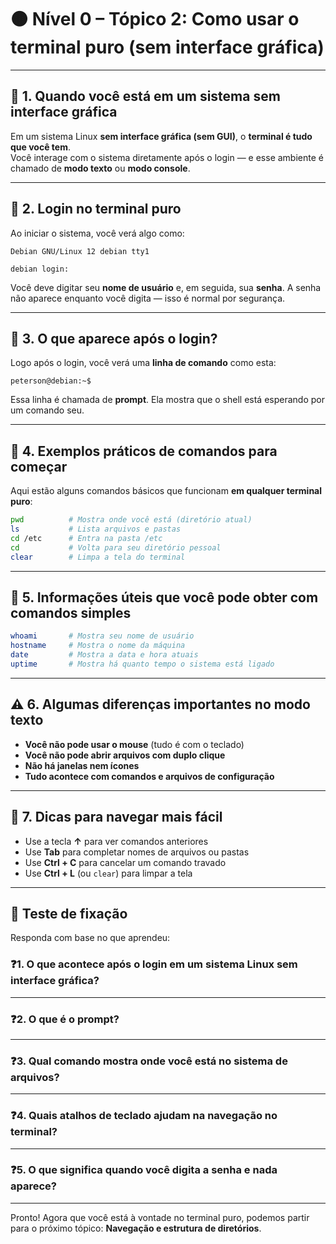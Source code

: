 
# 🟤 Nível 0 – Tópico 2: Como usar o terminal puro (sem interface gráfica)

---

## 🧠 1. Quando você está em um sistema sem interface gráfica

Em um sistema Linux **sem interface gráfica (sem GUI)**, o **terminal é tudo que você tem**.  
Você interage com o sistema diretamente após o login — e esse ambiente é chamado de **modo texto** ou **modo console**.

---

## 🔐 2. Login no terminal puro

Ao iniciar o sistema, você verá algo como:

```
Debian GNU/Linux 12 debian tty1

debian login:
```

Você deve digitar seu **nome de usuário** e, em seguida, sua **senha**. A senha não aparece enquanto você digita — isso é normal por segurança.

---

## 🧭 3. O que aparece após o login?

Logo após o login, você verá uma **linha de comando** como esta:

```
peterson@debian:~$
```

Essa linha é chamada de **prompt**. Ela mostra que o shell está esperando por um comando seu.

---

## 🧪 4. Exemplos práticos de comandos para começar

Aqui estão alguns comandos básicos que funcionam **em qualquer terminal puro**:

```bash
pwd          # Mostra onde você está (diretório atual)
ls           # Lista arquivos e pastas
cd /etc      # Entra na pasta /etc
cd           # Volta para seu diretório pessoal
clear        # Limpa a tela do terminal
```

---

## 🧱 5. Informações úteis que você pode obter com comandos simples

```bash
whoami       # Mostra seu nome de usuário
hostname     # Mostra o nome da máquina
date         # Mostra a data e hora atuais
uptime       # Mostra há quanto tempo o sistema está ligado
```

---

## ⚠️ 6. Algumas diferenças importantes no modo texto

- **Você não pode usar o mouse** (tudo é com o teclado)
- **Você não pode abrir arquivos com duplo clique**
- **Não há janelas nem ícones**
- **Tudo acontece com comandos e arquivos de configuração**

---

## 🧭 7. Dicas para navegar mais fácil

- Use a tecla **↑** para ver comandos anteriores
- Use **Tab** para completar nomes de arquivos ou pastas
- Use **Ctrl + C** para cancelar um comando travado
- Use **Ctrl + L** (ou `clear`) para limpar a tela

---

## 📝 Teste de fixação

Responda com base no que aprendeu:

### ❓1. O que acontece após o login em um sistema Linux sem interface gráfica?

---

### ❓2. O que é o prompt?

---

### ❓3. Qual comando mostra onde você está no sistema de arquivos?

---

### ❓4. Quais atalhos de teclado ajudam na navegação no terminal?

---

### ❓5. O que significa quando você digita a senha e nada aparece?

---

Pronto! Agora que você está à vontade no terminal puro, podemos partir para o próximo tópico: **Navegação e estrutura de diretórios**.

